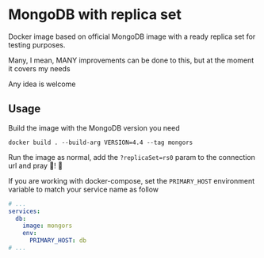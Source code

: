 # MongoDB with replica set

Docker image based on official MongoDB image with a ready replica set for testing purposes.

Many, I mean, MANY improvements can be done to this, but at the moment it covers my needs

Any idea is welcome

## Usage

Build the image with the MongoDB version you need

```shell
docker build . --build-arg VERSION=4.4 --tag mongors
```

Run the image as normal, add the `?replicaSet=rs0` param to the connection url and pray 🙏! 🤣

If you are working with docker-compose, set the `PRIMARY_HOST` environment variable to match your service name as follow

```yaml
# ...
services:
  db:
    image: mongors
    env:
      PRIMARY_HOST: db
# ...
```
